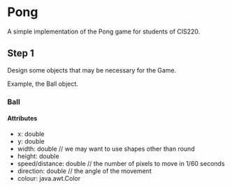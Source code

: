 # Pong
A simple implementation of the Pong game for students of CIS220.


## Step 1
Design some objects that may be necessary for the Game.

Example, the Ball object.

### Ball
#### Attributes
 - x: double
 - y: double
 - width: double // we may want to use shapes other than round
 - height: double
 - speed/distance: double // the number of pixels to move in 1/60 seconds
 - direction: double // the angle of the movement
 - colour: java.awt.Color
